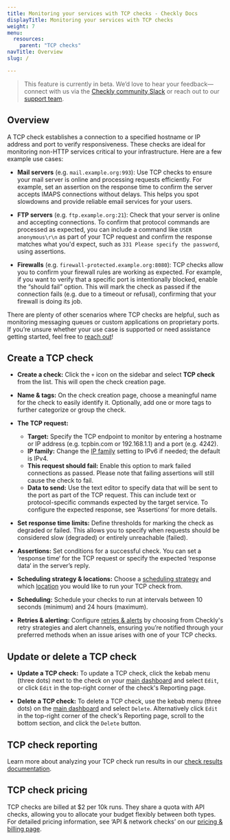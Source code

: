 ```yaml
---
title: Monitoring your services with TCP checks - Checkly Docs
displayTitle: Monitoring your services with TCP checks
weight: 7
menu:
  resources:
    parent: "TCP checks"
navTitle: Overview
slug: /

---
```


> This feature is currently in beta. We’d love to hear your feedback—connect with us via the [Checkly community Slack](https://www.checklyhq.com/slack) or reach out to our [support team](mailto:support@checklyhq.com).

## Overview

A TCP check establishes a connection to a specified hostname or IP address and port to verify responsiveness. These checks are ideal for monitoring non-HTTP services critical to your infrastructure. Here are a few example use cases:

* **Mail servers** (e.g. `mail.example.org:993`): Use TCP checks to ensure your mail server is online and processing requests efficiently. For example, set an assertion on the response time to confirm the server accepts IMAPS connections without delays. This helps you spot slowdowns and provide reliable email services for your users.

* **FTP servers** (e.g. `ftp.example.org:21`): Check that your server is online and accepting connections. To confirm that protocol commands are processed as expected, you can include a command like `USER anonymous\r\n` as part of your TCP request and confirm the response matches what you'd expect, such as `331 Please specify the password`, using assertions.

* **Firewalls** (e.g. `firewall-protected.example.org:8080`): TCP checks allow you to confirm your firewall rules are working as expected. For example, if you want to verify that a specific port is intentionally blocked, enable the “should fail” option. This will mark the check as passed if the connection fails (e.g. due to a timeout or refusal), confirming that your firewall is doing its job.

There are plenty of other scenarios where TCP checks are helpful, such as monitoring messaging queues or custom applications on proprietary ports. If you’re unsure whether your use case is supported or need assistance getting started, feel free to [reach out](mailto:support@checklyhq.com)!

## Create a TCP check

* **Create a check:** Click the `+` icon on the sidebar and select **TCP check** from the list. This will open the check creation page.

* **Name & tags:** On the check creation page, choose a meaningful name for the check to easily identify it. Optionally, add one or more tags to further categorize or group the check.

* **The TCP request:**
  * **Target:** Specify the TCP endpoint to monitor by entering a hostname or IP address (e.g. tcpbin.com or 192.168.1.1) and a port (e.g. 4242).
  * **IP family:** Change the [IP family](/docs/monitoring/ip-info/#ipv4-and-ipv6-support) setting to IPv6 if needed; the default is IPv4.
  * **This request should fail:** Enable this option to mark failed connections as passed. Please note that failing assertions will still cause the check to fail.
  * **Data to send:** Use the text editor to specify data that will be sent to the port as part of the TCP request. This can include text or protocol-specific commands expected by the target service. To configure the expected response, see ‘Assertions‘ for more details.

* **Set response time limits:** Define thresholds for marking the check as degraded or failed. This allows you to specify when requests should be considered slow (degraded) or entirely unreachable (failed).

* **Assertions:** Set conditions for a successful check. You can set a ‘response time‘ for the TCP request or specify the expected ‘response data‘ in the server’s reply.

* **Scheduling strategy & locations:** Choose a [scheduling strategy](/docs/monitoring/global-locations#scheduling-strategies) and which [location](/docs/monitoring/global-locations) you would like to run your TCP check from.

* **Scheduling:** Schedule your checks to run at intervals between 10 seconds (minimum) and 24 hours (maximum).

* **Retries & alerting:** Configure [retries & alerts](/docs/alerting-and-retries) by choosing from Checkly's retry strategies and alert channels, ensuring you’re notified through your preferred methods when an issue arises with one of your TCP checks.

## Update or delete a TCP check

* **Update a TCP check:** To update a TCP check, click the kebab menu (three dots) next to the check on your [main dashboard](https://app.checklyhq.com) and select `Edit`, or click `Edit` in the top-right corner of the check's Reporting page.

* **Delete a TCP check:** To delete a TCP check, use the kebab menu (three dots) on the [main dashboard](https://app.checklyhq.com) and select `Delete`. Alternatively click `Edit` in the top-right corner of the check's Reporting page, scroll to the bottom section, and click the `Delete` button.

## TCP check reporting

Learn more about analyzing your TCP check run results in our [check results documentation](/docs/monitoring/check-results#tcp-check-results).

## TCP check pricing

TCP checks are billed at $2 per 10k runs. They share a quota with API checks, allowing you to allocate your budget flexibly between both types. For detailed pricing information, see ‘API & network checks’ on our [pricing & billing page](/docs/monitoring/check-pricing/#pricing--billing---checkly-docs).
